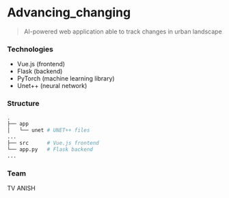 # Advancing_changing

 > AI-powered web application able to track changes in urban landscape

### Technologies

- Vue.js (frontend)
- Flask (backend)
- PyTorch (machine learning library)
- Unet++ (neural network)

### Structure
```Python
.
├── app
│   └── unet # UNET++ files
...
├── src      # Vue.js frontend
└── app.py   # Flask backend
...
```
### Team
TV ANISH

